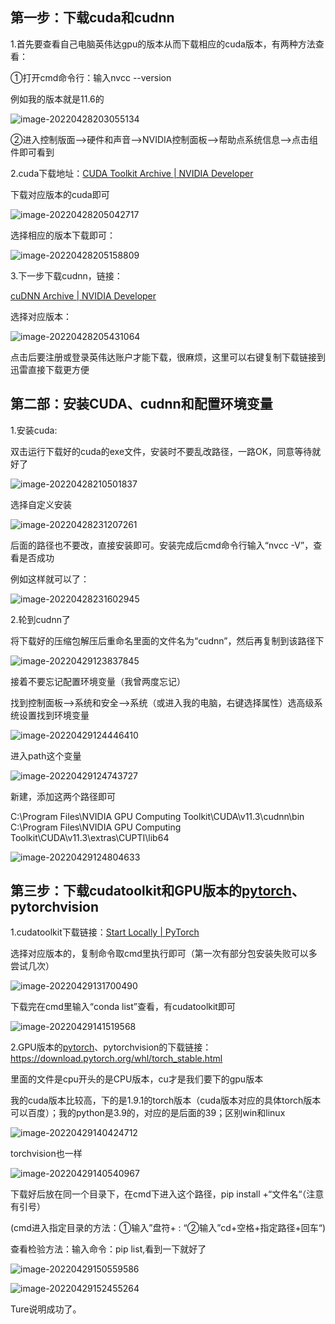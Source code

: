 ## 第一步：下载cuda和cudnn

1.首先要查看自己电脑英伟达gpu的版本从而下载相应的cuda版本，有两种方法查看：

①打开cmd命令行：输入nvcc --version

例如我的版本就是11.6的

![image-20220428203055134](https://img-blog.csdnimg.cn/0db1c0b7a62c4afa9d3e8fd6d1efecef.png)

②进入控制版面-->硬件和声音-->NVIDIA控制面板-->帮助点系统信息-->点击组件即可看到

2.cuda下载地址：[CUDA Toolkit Archive | NVIDIA Developer](https://developer.nvidia.com/cuda-toolkit-archive)

下载对应版本的cuda即可

![image-20220428205042717](https://img-blog.csdnimg.cn/028e31ee3eab4b77b6c636995512e664.png)



选择相应的版本下载即可：

![image-20220428205158809](https://img-blog.csdnimg.cn/820b6837b843482a8147359bc7446a82.png)

3.下一步下载cudnn，链接：

[cuDNN Archive | NVIDIA Developer](https://developer.nvidia.com/rdp/cudnn-archive#a-collapse51b)

选择对应版本：

![image-20220428205431064](https://img-blog.csdnimg.cn/ae3e33b748de41619422d8946b1266b7.png)

点击后要注册或登录英伟达账户才能下载，很麻烦，这里可以右键复制下载链接到迅雷直接下载更方便

## 第二部：安装CUDA、cudnn和配置环境变量

1.安装cuda:

双击运行下载好的cuda的exe文件，安装时不要乱改路径，一路OK，同意等待就好了

![image-20220428210501837](https://img-blog.csdnimg.cn/2144312e882f47d6b3b2370966c2bae3.png)

选择自定义安装

![image-20220428231207261](https://img-blog.csdnimg.cn/ae6577a24ada4410babada1c1a274e3f.png)

后面的路径也不要改，直接安装即可。安装完成后cmd命令行输入“nvcc -V”，查看是否成功

例如这样就可以了：

![image-20220428231602945](https://img-blog.csdnimg.cn/3aba23da68ab488b8cbc9e9024f4318b.png)

2.轮到cudnn了

将下载好的压缩包解压后重命名里面的文件名为“cudnn”，然后再复制到该路径下

![image-20220429123837845](https://img-blog.csdnimg.cn/d6a970ee5eed49099632100f1c125de8.png)

接着不要忘记配置环境变量（我曾两度忘记）

找到控制面板-->系统和安全-->系统（或进入我的电脑，右键选择属性）选高级系统设置找到环境变量

![image-20220429124446410](https://img-blog.csdnimg.cn/3492ec40d50844beb51eed095c7ca0fa.png)

进入path这个变量

![image-20220429124743727](https://img-blog.csdnimg.cn/51165c48b2934c4b9c2d53c5242ad319.png)

新建，添加这两个路径即可

C:\Program Files\NVIDIA GPU Computing Toolkit\CUDA\v11.3\cudnn\bin
C:\Program Files\NVIDIA GPU Computing Toolkit\CUDA\v11.3\extras\CUPTI\lib64



![image-20220429124804633](https://img-blog.csdnimg.cn/567e48b2009a44e9a545c5f8b483bb67.png)

## 第三步：下载cudatoolkit和GPU版本的[pytorch](https://so.csdn.net/so/search?q=pyTorch&spm=1001.2101.3001.7020)、pytorchvision

1.cudatoolkit下载链接：[Start Locally | PyTorch](https://pytorch.org/get-started/locally/)

选择对应版本的，复制命令取cmd里执行即可（第一次有部分包安装失败可以多尝试几次）

![image-20220429131700490](https://img-blog.csdnimg.cn/bbfc65781087475d8192d17d6f8ec95d.png)

下载完在cmd里输入“conda list”查看，有cudatoolkit即可

![image-20220429141519568](https://img-blog.csdnimg.cn/912d7ccd79854d45be80985d997876d9.png)

2.GPU版本的[pytorch](https://so.csdn.net/so/search?q=pyTorch&spm=1001.2101.3001.7020)、pytorchvision的下载链接：https://download.pytorch.org/whl/torch_stable.html

里面的文件是cpu开头的是CPU版本，cu才是我们要下的gpu版本

我的cuda版本比较高，下的是1.9.1的torch版本（cuda版本对应的具体torch版本可以百度）；我的python是3.9的，对应的是后面的39；区别win和linux

![image-20220429140424712](https://img-blog.csdnimg.cn/466577dce28c499ebe4392e4a5415efd.png)

torchvision也一样

![image-20220429140540967](https://img-blog.csdnimg.cn/4cfc65c3ed644e3e9272be95d8c91376.png)

下载好后放在同一个目录下，在cmd下进入这个路径，pip install +“文件名“（注意有引号）

(cmd进入指定目录的方法：①输入”盘符+  :  “②输入”cd+空格+指定路径+回车“)

查看检验方法：输入命令：pip list,看到一下就好了

![image-20220429150559586](https://img-blog.csdnimg.cn/b2349bd5b524482b9dcd44d800c6ec79.png)

![image-20220429152455264](https://img-blog.csdnimg.cn/a0e7cde3615c40d8951013229d37f89a.png)

Ture说明成功了。
